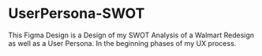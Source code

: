 # UserPersona-SWOT
This Figma Design is a Design of my SWOT Analysis of a Walmart Redesign as well as a User Persona. In the beginning phases of my UX process. 
